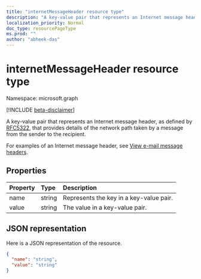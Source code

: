 ```yaml
---
title: "internetMessageHeader resource type"
description: "A key-value pair that represents an Internet message header, as defined by RFC5322, that provides "
localization_priority: Normal
doc_type: resourcePageType
ms.prod: ""
author: "abheek-das"
---
```


# internetMessageHeader resource type

Namespace: microsoft.graph

[!INCLUDE [beta-disclaimer](../../includes/beta-disclaimer.md)]

A key-value pair that represents an Internet message header, as defined by [RFC5322](https://www.ietf.org/rfc/rfc5322.txt), that provides
details of the network path taken by a message from the sender to the recipient.

For examples of an Internet message header, see
[View e-mail message headers](https://support.office.com/en-us/article/View-e-mail-message-headers-CD039382-DC6E-4264-AC74-C048563D212C#bm4).


## Properties
| Property	   | Type	|Description|
|:---------------|:--------|:----------|
|name|string|Represents the key in a key-value pair.|
|value|string|The value in a key-value pair.|

## JSON representation

Here is a JSON representation of the resource.

<!-- {
  "blockType": "resource",
  "optionalProperties": [

  ],
  "@odata.type": "microsoft.graph.internetMessageHeader"
}-->

```json
{
  "name": "string",
  "value": "string"
}

```

<!-- uuid: 8fcb5dbc-d5aa-4681-8e31-b001d5168d79
2015-10-25 14:57:30 UTC -->
<!--
{
  "type": "#page.annotation",
  "description": "internetMessageHeader resource",
  "keywords": "",
  "section": "documentation",
  "tocPath": "",
  "suppressions": []
}
-->


